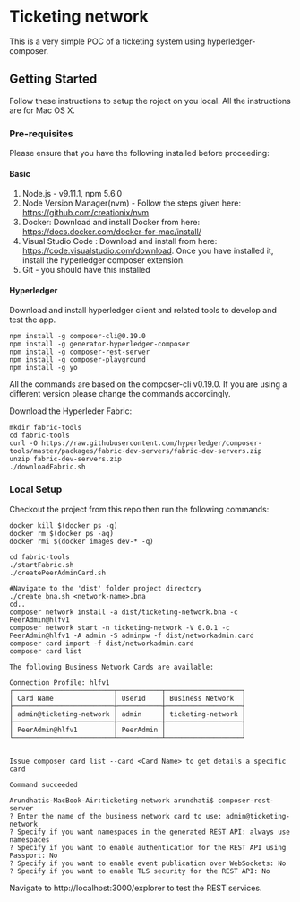 # Ticketing network 

This is a very simple POC of a ticketing system using hyperledger-composer.

## Getting Started
Follow these instructions to setup the roject on you local. All the instructions are for Mac OS X.

### Pre-requisites
Please ensure that you have the following installed before proceeding:

#### Basic
1. Node.js - v9.11.1, npm 5.6.0
2. Node Version Manager(nvm) - Follow the steps given here: https://github.com/creationix/nvm
3. Docker: Download and install Docker from here: https://docs.docker.com/docker-for-mac/install/
4. Visual Studio Code : Download and install from here: https://code.visualstudio.com/download. Once you have installed it, install the hyperledger composer extension.
5.  Git - you should have this installed

#### Hyperledger
Download and install hyperledger client and related tools to develop and test the app.

```
npm install -g composer-cli@0.19.0
npm install -g generator-hyperledger-composer
npm install -g composer-rest-server
npm install -g composer-playground
npm install -g yo

``` 
All the commands are based on the composer-cli v0.19.0. If you are using a different version please change the commands accordingly.

Download the Hyperleder Fabric:
```
mkdir fabric-tools
cd fabric-tools
curl -O https://raw.githubusercontent.com/hyperledger/composer-tools/master/packages/fabric-dev-servers/fabric-dev-servers.zip
unzip fabric-dev-servers.zip
./downloadFabric.sh

```


### Local Setup
Checkout the project from this repo then run the following commands:

```
docker kill $(docker ps -q)
docker rm $(docker ps -aq)
docker rmi $(docker images dev-* -q)

cd fabric-tools
./startFabric.sh
./createPeerAdminCard.sh

#Navigate to the 'dist' folder project directory
./create_bna.sh <network-name>.bna
cd..
composer network install -a dist/ticketing-network.bna -c PeerAdmin@hlfv1
composer network start -n ticketing-network -V 0.0.1 -c PeerAdmin@hlfv1 -A admin -S adminpw -f dist/networkadmin.card
composer card import -f dist/networkadmin.card
composer card list

The following Business Network Cards are available:

Connection Profile: hlfv1
┌─────────────────────────┬───────────┬───────────────────┐
│ Card Name               │ UserId    │ Business Network  │
├─────────────────────────┼───────────┼───────────────────┤
│ admin@ticketing-network │ admin     │ ticketing-network │
├─────────────────────────┼───────────┼───────────────────┤
│ PeerAdmin@hlfv1         │ PeerAdmin │                   │
└─────────────────────────┴───────────┴───────────────────┘


Issue composer card list --card <Card Name> to get details a specific card

Command succeeded

Arundhatis-MacBook-Air:ticketing-network arundhati$ composer-rest-server
? Enter the name of the business network card to use: admin@ticketing-network
? Specify if you want namespaces in the generated REST API: always use namespaces
? Specify if you want to enable authentication for the REST API using Passport: No
? Specify if you want to enable event publication over WebSockets: No
? Specify if you want to enable TLS security for the REST API: No

```
Navigate to http://localhost:3000/explorer to test the REST services.

